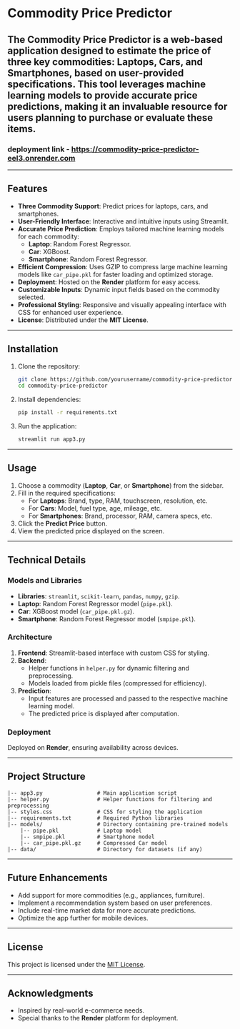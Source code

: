 # Commodity Price Predictor


The **Commodity Price Predictor** is a web-based application designed to estimate the price of three key commodities: **Laptops**, **Cars**, and **Smartphones**, based on user-provided specifications. This tool leverages machine learning models to provide accurate price predictions, making it an invaluable resource for users planning to purchase or evaluate these items.
-----

### deployment link - https://commodity-price-predictor-eel3.onrender.com

---

## Features

- **Three Commodity Support**: Predict prices for laptops, cars, and smartphones.
- **User-Friendly Interface**: Interactive and intuitive inputs using Streamlit.
- **Accurate Price Prediction**: Employs tailored machine learning models for each commodity:
  - **Laptop**: Random Forest Regressor.
  - **Car**: XGBoost.
  - **Smartphone**: Random Forest Regressor.
- **Efficient Compression**: Uses GZIP to compress large machine learning models like `car_pipe.pkl` for faster loading and optimized storage.
- **Deployment**: Hosted on the **Render** platform for easy access.
- **Customizable Inputs**: Dynamic input fields based on the commodity selected.
- **Professional Styling**: Responsive and visually appealing interface with CSS for enhanced user experience.
- **License**: Distributed under the **MIT License**.

---

## Installation

1. Clone the repository:
   ```bash
   git clone https://github.com/yourusername/commodity-price-predictor.git
   cd commodity-price-predictor
   ```
2. Install dependencies:
   ```bash
   pip install -r requirements.txt
   ```
3. Run the application:
   ```bash
   streamlit run app3.py
   ```

---

## Usage

1. Choose a commodity (**Laptop**, **Car**, or **Smartphone**) from the sidebar.
2. Fill in the required specifications:
   - For **Laptops**: Brand, type, RAM, touchscreen, resolution, etc.
   - For **Cars**: Model, fuel type, age, mileage, etc.
   - For **Smartphones**: Brand, processor, RAM, camera specs, etc.
3. Click the **Predict Price** button.
4. View the predicted price displayed on the screen.

---

## Technical Details

### Models and Libraries
- **Libraries**: `streamlit`, `scikit-learn`, `pandas`, `numpy`, `gzip`.
- **Laptop**: Random Forest Regressor model (`pipe.pkl`).
- **Car**: XGBoost model (`car_pipe.pkl.gz`).
- **Smartphone**: Random Forest Regressor model (`smpipe.pkl`).

### Architecture
1. **Frontend**: Streamlit-based interface with custom CSS for styling.
2. **Backend**:
   - Helper functions in `helper.py` for dynamic filtering and preprocessing.
   - Models loaded from pickle files (compressed for efficiency).
3. **Prediction**:
   - Input features are processed and passed to the respective machine learning model.
   - The predicted price is displayed after computation.

### Deployment
Deployed on **Render**, ensuring availability across devices.

---

## Project Structure

```plaintext
|-- app3.py                 # Main application script
|-- helper.py               # Helper functions for filtering and preprocessing
|-- styles.css              # CSS for styling the application
|-- requirements.txt        # Required Python libraries
|-- models/                 # Directory containing pre-trained models
    |-- pipe.pkl            # Laptop model
    |-- smpipe.pkl          # Smartphone model
    |-- car_pipe.pkl.gz     # Compressed Car model
|-- data/                   # Directory for datasets (if any)
```

---

## Future Enhancements

- Add support for more commodities (e.g., appliances, furniture).
- Implement a recommendation system based on user preferences.
- Include real-time market data for more accurate predictions.
- Optimize the app further for mobile devices.

---

## License

This project is licensed under the [MIT License](https://opensource.org/licenses/MIT).

---

## Acknowledgments

- Inspired by real-world e-commerce needs.
- Special thanks to the **Render** platform for deployment.

